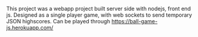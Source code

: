 This project was a webapp project built server side with nodejs, front end js. Designed as a single player game, with web sockets to send temporary JSON highscores. Can be played through https://ball-game-js.herokuapp.com/



